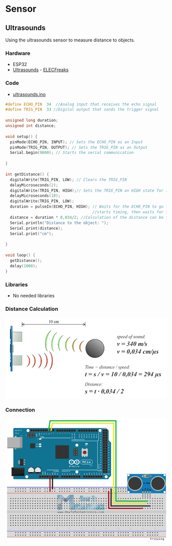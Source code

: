 # Sensor
## Ultrasounds
Using the ultrasounds sensor to measure distance to objects.

### Hardware
* ESP32
* [Ultrasounds](docs/datasheet_ultrasounds.pdf) - [ELECFreaks](https://cdn.sparkfun.com/datasheets/Sensors/Proximity/HCSR04.pdf)

### Code
* [ultrasounds.ino](ultrasounds.ino)
```cpp
#define ECHO_PIN  34  //Analog input that receives the echo signal
#define TRIG_PIN  33 //Digital output that sends the trigger signal

unsigned long duration;
unsigned int distance;

void setup() {
  pinMode(ECHO_PIN, INPUT); // Sets the ECHO_PIN as an Input
  pinMode(TRIG_PIN, OUTPUT); // Sets the TRIG_PIN as an Output
  Serial.begin(9600); // Starts the serial communication

}

int getDistance() {
  digitalWrite(TRIG_PIN, LOW); // Clears the TRIG_PIN
  delayMicroseconds(2);
  digitalWrite(TRIG_PIN, HIGH);// Sets the TRIG_PIN on HIGH state for 10 micro seconds
  delayMicroseconds(10);
  digitalWrite(TRIG_PIN, LOW);
  duration = pulseIn(ECHO_PIN, HIGH); // Waits for the ECHO_PIN to go from LOW to HIGH, 
                                      //starts timing, then waits for the pin to go LOW and stops timing (in microseconds).
  distance = duration * 0,034/2; //Calculation of the distance can be found in docs/distance_calculation.png
  Serial.println("Distance to the object: ");
  Serial.print(distance);
  Serial.print("cm");
  
}

void loop() {
  getDistance();
  delay(1000);
}
```

### Libraries
* No needed libraries

### Distance Calculation
![Calculation image](docs/distance_calculation.png)

### Connection 
![Calculation image](docs/connection.png)
